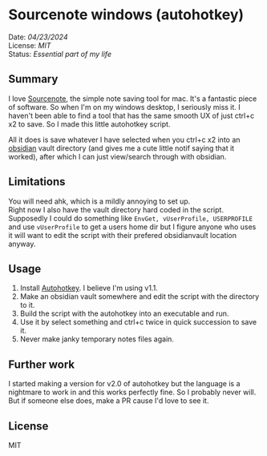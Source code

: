 # Sourcenote windows (autohotkey)
Date: _04/23/2024_  
License: _MIT_  
Status: _Essential part of my life_


## Summary
I love [Sourcenote](https://www.sourcenoteapp.com/), the simple note saving tool for mac. It's a fantastic piece of software. So when I'm on my windows desktop, I seriously miss it. I haven't been able to find a tool that has the same smooth UX of just ctrl+c x2 to save. So I made this little autohotkey script. 

All it does is save whatever I have selected when you ctrl+c x2 into an [obsidian](https://obsidian.md/) vault directory (and gives me a cute little notif saying that it worked), after which I can just view/search through with obsidian. 

## Limitations 
You will need ahk, which is a mildly annoying to set up.  
Right now I also have the vault directory hard coded in the script. Supposedly I could do something like `EnvGet, vUserProfile, USERPROFILE` and use `vUserProfile` to get a users home dir but I figure anyone who uses it will want to edit the script with their prefered obsidianvault location anyway. 

## Usage
1. Install [Autohotkey](https://www.autohotkey.com/). I believe I'm using v1.1. 
2. Make an obsidian vault somewhere and edit the script with the directory to it.  
3. Build the script with the autohotkey into an executable and run. 
4. Use it by select something and ctrl+c twice in quick succession to save it. 
5. Never make janky temporary notes files again. 

## Further work 
I started making a version for v2.0 of autohotkey but the language is a nightmare to work in and this works perfectly fine. So I probably never will. But if someone else does, make a PR cause I'd love to see it. 

## License
MIT

